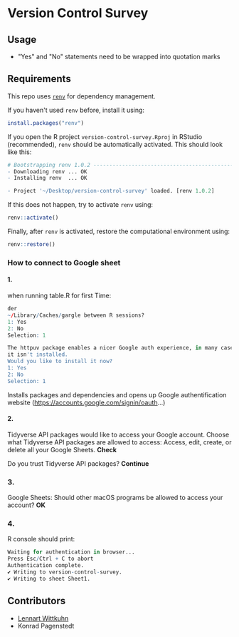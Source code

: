 # Version Control Survey

## Usage

- "Yes" and "No" statements need to be wrapped into quotation marks

## Requirements

This repo uses [`renv`](https://rstudio.github.io/renv/articles/renv.html) for dependency management.

If you haven't used `renv` before, install it using:

```R
install.packages("renv")
```

If you open the R project `version-control-survey.Rproj` in RStudio (recommended), `renv` should be automatically activated.
This should look like this:

```R
# Bootstrapping renv 1.0.2 ---------------------------------------------------
- Downloading renv ... OK
- Installing renv  ... OK

- Project '~/Desktop/version-control-survey' loaded. [renv 1.0.2]
```

If this does not happen, try to activate `renv` using:

```R
renv::activate()
```

Finally, after `renv` is activated, restore the computational environment using:

```R
renv::restore()
```

### How to connect to Google sheet
#### 1.
when running table.R for first Time:

```r
der
~/Library/Caches/gargle between R sessions?
1: Yes
2: No
Selection: 1

The httpuv package enables a nicer Google auth experience, in many cases, but
it isn't installed.
Would you like to install it now?
1: Yes
2: No
Selection: 1
```

Installs packages and dependencies and opens up Google authentification website
(https://accounts.google.com/signin/oauth...)

#### 2.
Tidyverse API packages would like to access your Google account.
Choose what Tidyverse API packages are allowed to access:
Access, edit, create, or delete all your Google Sheets.
**Check**


Do you trust Tidyverse API packages?
**Continue**

### 3.
Google Sheets:
Should other macOS programs be allowed to access your account?
**OK**

### 4. 
R console should print: 
```r
Waiting for authentication in browser...
Press Esc/Ctrl + C to abort
Authentication complete.
✔ Writing to version-control-survey.
✔ Writing to sheet Sheet1.
```

## Contributors

- [Lennart Wittkuhn](mailto:lennart.wittkuhn@uni-hamburg.de)
- Konrad Pagenstedt
